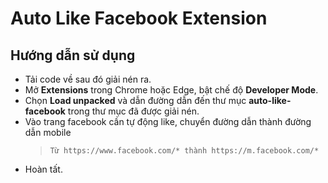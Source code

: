 # Auto Like Facebook Extension
## Hướng dẫn sử dụng
- Tải code về sau đó giải nén ra.
- Mở **Extensions** trong Chrome hoặc Edge, bật chế độ **Developer Mode**.
- Chọn **Load unpacked** và dẫn đường dẫn đến thư mục **auto-like-facebook** trong thư mục đã được giải nén.
- Vào trang facebook cần tự động like, chuyển đường dẫn thành đường dẫn mobile
  >```Từ https://www.facebook.com/* thành https://m.facebook.com/*```
- Hoàn tất.

